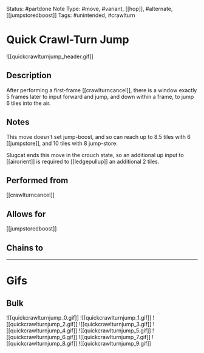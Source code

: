 Status: #partdone 
Note Type: #move, #variant, [[hop]], #alternate, [[jumpstoredboost]]
Tags: #unintended, #crawlturn 

# Quick Crawl-Turn Jump
![[quickcrawlturnjump_header.gif]]
## Description
After performing a first-frame [[crawlturncancel]], there is a window exactly 5 frames later to input forward and jump, and down within a frame, to jump 6 tiles into the air.

## Notes
This move doesn't set jump-boost, and so can reach up to 8.5 tiles with 6 [[jumpstore]], and 10 tiles with 8 jump-store.

Slugcat ends this move in the crouch state, so an additional up input to [[airorient]] is required to [[ledgepullup]] an additional 2 tiles.

## Performed from
[[crawlturncancel]]

## Allows for
[[jumpstoredboost]]

## Chains to


___
# Gifs
## Bulk
![[quickcrawlturnjump_0.gif]]
![[quickcrawlturnjump_1.gif]]
![[quickcrawlturnjump_2.gif]]
![[quickcrawlturnjump_3.gif]]
![[quickcrawlturnjump_4.gif]]
![[quickcrawlturnjump_5.gif]]
![[quickcrawlturnjump_6.gif]]
![[quickcrawlturnjump_7.gif]]
![[quickcrawlturnjump_8.gif]]
![[quickcrawlturnjump_9.gif]]